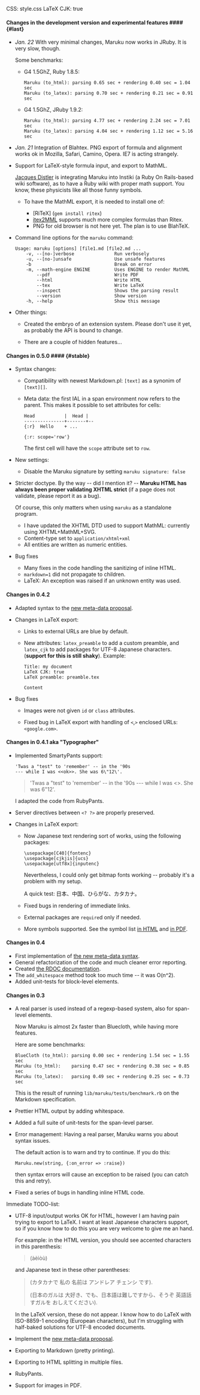 CSS: style.css
LaTeX CJK: true

#### Changes in the development version and **experimental** features  ####     {#last}

[Jacques Distler]: http://golem.ph.utexas.edu/~distler
[itex2MML]:  http://golem.ph.utexas.edu/~distler/blog/itex2MML.html
[math]: http://rubyforge.maruku.org/math.html
<!--	This is the [math syntax specification][math]. -->

*	*Jan. 22*  With very minimal changes, Maruku now works in JRuby. 
	It is very slow, though.

	Some benchmarks:

	*	G4 1.5GhZ, Ruby 1.8.5:
	
			Maruku (to_html): parsing 0.65 sec + rendering 0.40 sec = 1.04 sec
			Maruku (to_latex): parsing 0.70 sec + rendering 0.21 sec = 0.91 sec

	*	G4 1.5GhZ, JRuby 1.9.2:

			Maruku (to_html): parsing 4.77 sec + rendering 2.24 sec = 7.01 sec
			Maruku (to_latex): parsing 4.04 sec + rendering 1.12 sec = 5.16 sec

*	*Jan. 21*  Integration of Blahtex. PNG export of formula and alignment works
	ok in Mozilla, Safari, Camino, Opera. IE7 is acting strangely.

*	Support for LaTeX-style formula input, and export to MathML. 

	[Jacques Distler] is integrating Maruku into Instiki (a Ruby On Rails-based wiki software), as to have a Ruby wiki with proper math support. You know, these physicists like all those funny symbols.

	*	To have the MathML export, it is needed to install one of:
	
		* 	[RiTeX]   (`gem install ritex`) 
		* 	[itex2MML] supports much more complex formulas than Ritex.
		* 	PNG for old browser is not here yet. The plan is to use
			BlahTeX.


*	Command line options for the `maruku` command:

		Usage: maruku [options] [file1.md [file2.md ...
		    -v, --[no-]verbose               Run verbosely
		    -u, --[no-]unsafe                Use unsafe features
		    -b                               Break on error
		    -m, --math-engine ENGINE         Uses ENGINE to render MathML
		        --pdf                        Write PDF
		        --html                       Write HTML
		        --tex                        Write LaTeX
		        --inspect                    Shows the parsing result
		        --version                    Show version
		    -h, --help                       Show this message

*	Other things:
	
	*	Created the embryo of an extension system. Please don't use it
		yet, as probably the API is bound to change.

	*	There are a couple of hidden features...

#### Changes in 0.5.0 ####    {#stable}

*	Syntax changes:

	*	Compatibility with newest Markdown.pl: `[text]` as a synonim of `[text][]`.

	*	Meta data: the first IAL in a span environment now refers to the parent.
		This makes it possible to set attributes for cells:

			Head           |  Head |
			---------------+-------+--
			{:r}  Hello    + ...

			{:r: scope='row'}

		The first cell will have the `scope` attribute set to `row`.

*	New settings:

	*	Disable the Maruku signature by setting `maruku signature: false`

*	Stricter doctype. By the way -- did I mention it? -- 
	**Maruku HTML has always been proper validating XHTML strict** 
	(if a page does not validate, please report it as a bug).

	Of course, this only matters when using `maruku` as a standalone
	program.

	*	I have updated the XHTML DTD used to support MathML: 
		currently using XHTML+MathML+SVG.
	*	Content-type set to `application/xhtml+xml`	
	*	All entities are written as numeric entities.

*	Bug fixes

	*	Many fixes in the code handling the sanitizing of inline HTML.
	*	`markdown=1` did not propagate to children.
	*	LaTeX: An exception was raised if an unknown entity was used.

#### Changes in 0.4.2 ####    

*	Adapted syntax to the [new meta-data proposal][proposal].

*	Changes in LaTeX export: 

	*	Links to external URLs are blue by default.

	*	New attributes: `latex_preamble` to add a custom preamble,
		and `latex_cjk` to add packages for UTF-8 Japanese characters.
		(**support for this is still shaky**). Example:
	
			Title: my document
			LaTeX CJK: true
			LaTeX preamble: preamble.tex
		
			Content

*	Bug fixes

	+ Images were not given `id` or `class` attributes.

	+ Fixed bug in LaTeX export with handling of `<`,`>` enclosed URLs: `<google.com>`.

#### Changes in 0.4.1 aka "Typographer" ####

*	Implemented SmartyPants support:

		'Twas a "test" to 'remember' -- in the '90s 
		--- while I was <<ok>>. She was 6\"12\'.
	> 'Twas a "test" to 'remember' -- in the '90s --- while I was <<ok>>.
	> She was 6\"12\'.

	I adapted the code from RubyPants.
	
*	Server directives between `<? ?>` are properly preserved.
*	Changes in LaTeX export:

	*	Now Japanese text rendering sort of works, using the following packages:

			\usepackage[C40]{fontenc}
			\usepackage[cjkjis]{ucs}
			\usepackage[utf8x]{inputenc}
		
		Nevertheless, I could only get bitmap fonts working -- probably it's a problem
		with my setup.

		A quick test: 日本、中国、ひらがな、カタカナ。

	*	Fixed bugs in rendering of immediate links.
	*	External packages are `require`d only if needed.
	*	More symbols supported.
		See the symbol list 
		[in HTML](http://maruku.rubyforge.org/entity_test.html) and
		[in PDF](http://maruku.rubyforge.org/entity_test.pdf).


#### Changes in 0.4 ####

* First implementation of [the new meta-data syntax][meta].
* General refactorization of the code and much cleaner error reporting.
* Created [the RDOC documentation][rdoc].
* The `add_whitespace` method took too much time -- it was O(n^2).
* Added unit-tests for block-level elements.

[rdoc]: http://maruku.rubyforge.org/rdoc/
[meta]: http://maruku.rubyforge.org/proposal.html

#### Changes in 0.3 ####

*	A real parser is used instead of a regexp-based system, also for span-level 
	elements.

	Now Maruku is almost 2x faster than Bluecloth, while having more features.

	Here are some benchmarks:
	
		BlueCloth (to_html): parsing 0.00 sec + rendering 1.54 sec = 1.55 sec 
		Maruku (to_html):    parsing 0.47 sec + rendering 0.38 sec = 0.85 sec 
		Maruku (to_latex):   parsing 0.49 sec + rendering 0.25 sec = 0.73 sec
		
	This is the result of running `lib/maruku/tests/benchmark.rb` on the Markdown 
	specification.

*	Prettier HTML output by adding whitespace.
 
*	Added a full suite of unit-tests for the span-level parser.

*	Error management: Having a real parser, Maruku warns you about syntax issues.
	
	The default action is to warn and try to continue. If you do this:

		Maruku.new(string, {:on_error => :raise})

	then syntax errors will cause an exception to be raised (you can catch this
	and retry).

*	Fixed a series of bugs in handling inline HTML code.

Immediate TODO-list:

*	UTF-8 input/output works OK for HTML, however I am having pain trying to export
	to LaTeX. I want at least Japanese characters support, so if you know how to 
	do this you are very welcome to give me an hand.
	
	For example: in the HTML version, you should see accented characters in this
	parenthesis: 
	
	> (àèìòù)
	
	and Japanese text in these other parentheses: 
	
	> (カタカナで 私の 名前は アンドレア チェンシ です).
	>
	> (日本のガルは 大好き、でも、日本語は難しですから、そうぞ 英語話すガルを おしえてください).
	
	In the LaTeX version, these do not appear. I know how to do LaTeX with 
	ISO-8859-1 encoding (European characters), but I'm struggling with half-baked 
	solutions for UTF-8 encoded documents.

*	Implement the [new meta-data proposal][proposal].

*	Exporting to Markdown (pretty printing).

*	Exporting to HTML splitting in multiple files.

*	RubyPants.

*	Support for images in PDF.


[proposal]: http://maruku.rubyforge.org/proposal.html
[contact]: http://www.dis.uniroma1.it/~acensi/contact.html
[markdown-discuss]: http://six.pairlist.net/mailman/listinfo/markdown-discuss
[tracker]: http://rubyforge.org/tracker/?group_id=2795

